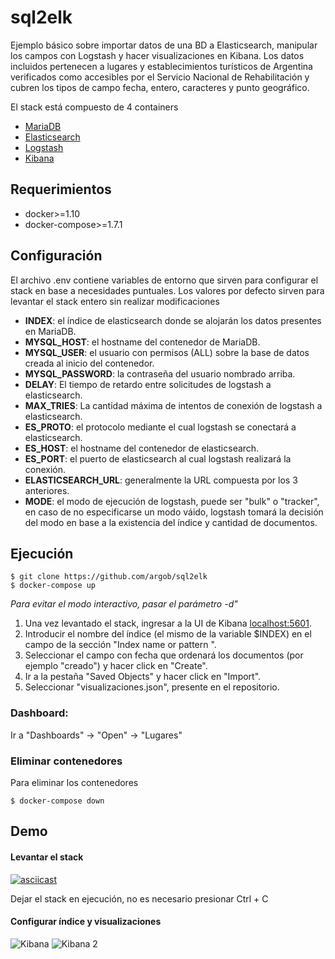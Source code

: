 # sql2elk

Ejemplo básico sobre importar datos de una BD a Elasticsearch, manipular los campos con Logstash y hacer visualizaciones en Kibana. Los datos incluidos pertenecen a lugares y establecimientos turísticos de Argentina verificados como accesibles por el Servicio Nacional de Rehabilitación y cubren los tipos de campo fecha, entero, caracteres y punto geográfico.

El stack está compuesto de 4 containers
- [MariaDB](https://github.com/docker-library/mariadb)
- [Elasticsearch](https://github.com/docker-library/elasticsearch)
- [Logstash](https://github.com/docker-library/logstash)
- [Kibana](https://github.com/docker-library/kibana)

## Requerimientos

- docker>=1.10
- docker-compose>=1.7.1

## Configuración

El archivo .env contiene variables de entorno que sirven para configurar el stack en base a necesidades puntuales. Los valores por defecto sirven para levantar el stack entero sin realizar modificaciones

- **INDEX**: el índice de elasticsearch donde se alojarán los datos presentes en MariaDB.
- **MYSQL_HOST**: el hostname del contenedor de MariaDB.
- **MYSQL_USER**: el usuario con permisos (ALL) sobre la base de datos creada al inicio del contenedor.
- **MYSQL_PASSWORD**: la contraseña del usuario nombrado arriba.
- **DELAY**: El tiempo de retardo entre solicitudes de logstash a elasticsearch.
- **MAX_TRIES**: La cantidad máxima de intentos de conexión de logstash a elasticsearch.
- **ES_PROTO**: el protocolo mediante el cual logstash se conectará a elasticsearch.
- **ES_HOST**: el hostname del contenedor de elasticsearch.
- **ES_PORT**: el puerto de elasticsearch al cual logstash realizará la conexión.
- **ELASTICSEARCH_URL**: generalmente la URL compuesta por los 3 anteriores.
- **MODE**: el modo de ejecución de logstash, puede ser "bulk" o "tracker", en caso de no especificarse un modo váido, logstash tomará la decisión del modo en base a la existencia del índice y cantidad de documentos.

## Ejecución

```shell
$ git clone https://github.com/argob/sql2elk
$ docker-compose up
```
*Para evitar el modo interactivo, pasar el parámetro -d"*

1. Una vez levantado el stack, ingresar a la UI de Kibana [localhost:5601](http://localhost:5601).
2. Introducir el nombre del índice (el mismo de la variable $INDEX) en el campo de la sección "Index name or pattern
".
3. Seleccionar el campo con fecha que ordenará los documentos (por ejemplo "creado") y hacer click en "Create".
4. Ir a la pestaña "Saved Objects" y hacer click en "Import".
5. Seleccionar "visualizaciones.json", presente en el repositorio.

### Dashboard:

Ir a "Dashboards" -> "Open" -> "Lugares"

### Eliminar contenedores

Para eliminar los contenedores
```shell
$ docker-compose down
```

## Demo 

#### Levantar el stack
[![asciicast](https://asciinema.org/a/3W3XWJdRsYcPk441INPBsYVy8.png)](https://asciinema.org/a/3W3XWJdRsYcPk441INPBsYVy8)

Dejar el stack en ejecución, no es necesario presionar Ctrl + C

#### Configurar índice y visualizaciones
![Kibana](https://www.snr.gob.ar/kibana.gif)
![Kibana 2](https://www.snr.gob.ar/kibana2.gif)
